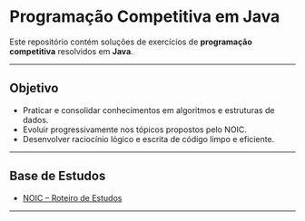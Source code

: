 # Programação Competitiva em Java

Este repositório contém soluções de exercícios de **programação competitiva** resolvidos em **Java**.

---
## Objetivo

- Praticar e consolidar conhecimentos em algoritmos e estruturas de dados.
- Evoluir progressivamente nos tópicos propostos pelo NOIC.
- Desenvolver raciocínio lógico e escrita de código limpo e eficiente.

---

##  Base de Estudos

- [NOIC – Roteiro de Estudos](https://noic.com.br/materiais-informatica/roteiro-de-estudos/)

---



